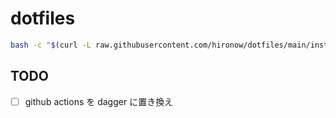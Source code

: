 # dotfiles

```bash
bash -c "$(curl -L raw.githubusercontent.com/hironow/dotfiles/main/install.sh)"
```

## TODO

- [ ] github actions を dagger に置き換え
